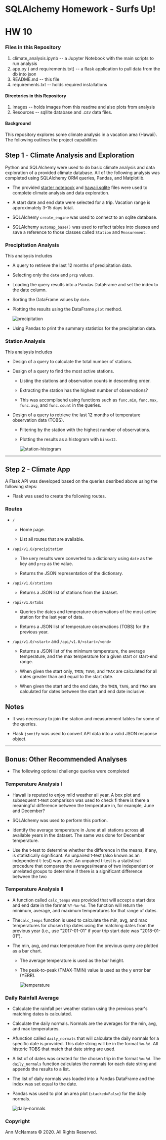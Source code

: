 # SQLAlchemy Homework - Surfs Up!
# HW 10
### Files in this Repository
1. climate_analysis.ipynb -- a Jupyter Notebook with the main scripts to run analysis 
2. app.py ( and requirements.txt) -- a flask application to pull data from the db into json
3. README.md -- this file
4. requirements.txt -- holds required installations

#### Directories in this Repository
1. Images -- holds images from this readme and also plots from analysis
2. Resources -- sqllite database and .csv data files. 

#### Background

This repository explores some climate analysis in a vacation area (Hawaii). 
The following outlines the project capabilities

## Step 1 - Climate Analysis and Exploration

Python and SQLAlchemy were used to do basic climate analysis and data exploration of a provided climate database. All of the following analysis was completed using SQLAlchemy ORM queries, Pandas, and Matplotlib.

*  The provided [starter notebook](climate_starter.ipynb) and [hawaii.sqlite](Resources/hawaii.sqlite) files were used to complete climate analysis and data exploration.

* A start date and end date were selected for a trip. Vacation range is approximately 3-15 days total.

* SQLAlchemy `create_engine` was used  to connect to an sqlite database.

*  SQLAlchemy `automap_base()`  was used to reflect tables into classes and save a reference to those classes called `Station` and `Measurement`.

### Precipitation Analysis
This analsysis includes 
* A query to retrieve the last 12 months of precipitation data.
  
* Selecting  only the `date` and `prcp` values.

* Loading the query results into a Pandas DataFrame and set the index to the date column.

* Sorting the DataFrame values by `date`.

* Plotting the results using the DataFrame `plot` method.

  ![precipitation](Images/precipitation.png)

* Using Pandas to print the summary statistics for the precipitation data.

### Station Analysis
This analsysis includes 
* Design of a query to calculate the total number of stations.

* Design of a query to find the most active stations.

  * Listing the stations and observation counts in descending order.

  * Extracting the  station has the highest number of observations?

  * This was accomplisehd using functions such as `func.min`, `func.max`, `func.avg`, and `func.count` in the queries.

* Design of a query to retrieve the last 12 months of temperature observation data (TOBS).

  * Filtering by the station with the highest number of observations.

  * Plotting the results as a histogram with `bins=12`.

    ![station-histogram](Images/station-histogram.png)

- - -

## Step 2 - Climate App

A Flask API was developed based on the queries desribed above using the following steps:

*  Flask was used to create the following routes.

### Routes

* `/`

  * Home page.

  * List all routes that are available.

* `/api/v1.0/precipitation`

  * The uery results were converted to a dictionary using `date` as the key and `prcp` as the value.

  * Returns the JSON representation of the dictionary.

* `/api/v1.0/stations`

  * Returns a JSON list of stations from the dataset.

* `/api/v1.0/tobs`
  * Queries the dates and temperature observations of the most active station for the last year of data.
  
  * Returns a JSON list of temperature observations (TOBS) for the previous year.

* `/api/v1.0/<start>` and `/api/v1.0/<start>/<end>`

  * Returns a JSON list of the minimum temperature, the average temperature, and the max temperature for a given start or start-end range.

  * When given the start only,  `TMIN`, `TAVG`, and `TMAX` are calculated for all dates greater than and equal to the start date.

  * When given the start and the end date,  the `TMIN`, `TAVG`, and `TMAX` are calculated for dates between the start and end date inclusive.

## Notes

*  It was necessary to join the station and measurement tables for some of the queries.

*  Flask `jsonify` was used to convert  API data into a valid JSON response object.

- - -

## Bonus: Other Recommended Analyses

* The following optional challenge queries were completed

### Temperature Analysis I

* Hawaii is reputed to enjoy mild weather all year. A box plot and subsequent t-text comparison was used to check fi there is there a meaningful difference between the temperature in, for example, June and December?

* SQLAlchemy was used to perform this portion.

* Identify the average temperature in June at all stations across all available years in the dataset. The same was done for December temperature.

* Use the t-test to determine whether the difference in the means, if any, is statistically significant. An unpaired t-test (also known as an independent t-test) was used.  An unpaired t-test is a statistical procedure that compares the averages/means of two independent or unrelated groups to determine if there is a significant difference between the two

### Temperature Analysis II

* A function called `calc_temps` was provided that will accept a start date and end date in the format `%Y-%m-%d`. The function will return the minimum, average, and maximum temperatures for that range of dates.

* The`calc_temps` function is used to calculate the min, avg, and max temperatures for chosen trip dates using the matching dates from the previous year (i.e., use "2017-01-01" if your trip start date was "2018-01-01").

* The min, avg, and max temperature from the previous query are plotted as a bar chart.

  * The average temperature is used as the bar height.

  * The peak-to-peak (TMAX-TMIN) value is used as the y error bar (YERR).

    ![temperature](Images/temperature.png)

### Daily Rainfall Average

* Calculate the rainfall per weather station using the previous year's matching dates is calculated.

* Calculate the daily normals. Normals are the averages for the min, avg, and max temperatures.

* Afunction called `daily_normals` that will calculate the daily normals for a specific date is provided. This date string will be in the format `%m-%d`. All historic TOBS that match that date string are used.

*  A list of  of dates was created for the chosen trip in the format `%m-%d`. The `daily_normals` function calculates the normals for each date string and appends  the results to a list.

* The list of daily normals was loaded into a Pandas DataFrame and  the index was set equal to the date.

* Pandas was used to plot an area plot (`stacked=False`) for the daily normals.

  ![daily-normals](Images/daily-normals.png)

### Copyright

Ann McNamara © 2020. All Rights Reserved.
